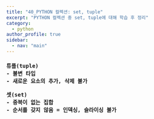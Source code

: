 ```yaml
---
title: "40_PYTHON 컬렉션: set, tuple"
excerpt: "PYTHON 컬렉션 중 set, tuple에 대해 학습 후 정리"
category: 
  - python
author_profile: true
sidebar:
  - nav: "main" 
---
```

<h4>
<pre>
튜플(tuple)
- 불변 타입
- 새로운 요소의 추가, 삭제 불가<br>
셋(set)
- 중복이 없는 집합
- 순서를 갖지 않음 = 인덱싱, 슬라이싱 불가
</pre>
</h4>
